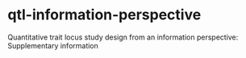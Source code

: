 # qtl-information-perspective
Quantitative trait locus study design from an information perspective: Supplementary information
